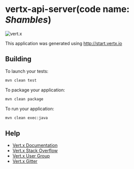 # vertx-api-server(code name: _Shambles_)

![vert.x](https://img.shields.io/badge/vert.x-3.6.2-purple.svg)

This application was generated using http://start.vertx.io

## Building

To launch your tests:

```sh
mvn clean test
```

To package your application:

```sh
mvn clean package
```

To run your application:

```sh
mvn clean exec:java
```

## Help

* [Vert.x Documentation](https://vertx.io/docs/)
* [Vert.x Stack Overflow](https://stackoverflow.com/questions/tagged/vert.x?sort=newest&pageSize=15)
* [Vert.x User Group](https://groups.google.com/forum/?fromgroups#!forum/vertx)
* [Vert.x Gitter](https://gitter.im/eclipse-vertx/vertx-users)
